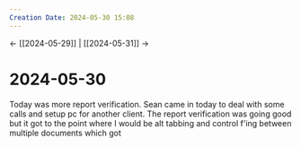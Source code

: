 ```yaml
---
Creation Date: 2024-05-30 15:08
---
```


<- [[2024-05-29]] | [[2024-05-31]]  ->

# 2024-05-30
Today was more report verification. Sean came in today to deal with some calls and setup pc for another client. The report verification was going good but it got to the point where I would be alt tabbing and control f'ing between multiple documents which got 
